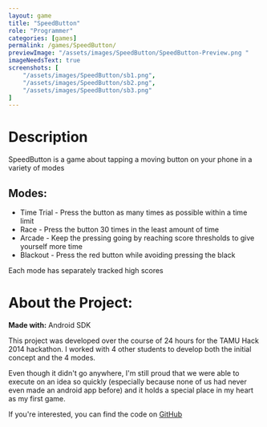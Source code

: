 ```yaml
---
layout: game
title: "SpeedButton"
role: "Programmer"
categories: [games]
permalink: /games/SpeedButton/
previewImage: "/assets/images/SpeedButton/SpeedButton-Preview.png "
imageNeedsText: true
screenshots: [
    "/assets/images/SpeedButton/sb1.png",
    "/assets/images/SpeedButton/sb2.png",
    "/assets/images/SpeedButton/sb3.png"
]
---
```

# Description
SpeedButton is a game about tapping a moving button on your phone in a variety of modes

## Modes:
* Time Trial - Press the button as many times as possible within a time limit
* Race - Press the button 30 times in the least amount of time
* Arcade - Keep the pressing going by reaching score thresholds to give yourself more time
* Blackout - Press the red button while avoiding pressing the black 

Each mode has separately tracked high scores

# About the Project:
**Made with:** Android SDK

This project was developed over the course of 24 hours for the TAMU Hack 2014 hackathon. I worked with 4 other students to develop both the initial concept and the 4 modes.

Even though it didn't go anywhere, I'm still proud that we were able to execute on an idea so quickly (especially because none of us had never even made an android app before) and it holds a special place in my heart as my first game.

If you're interested, you can find the code on [GitHub](https://github.com/jaideng123/SpeedButton)

